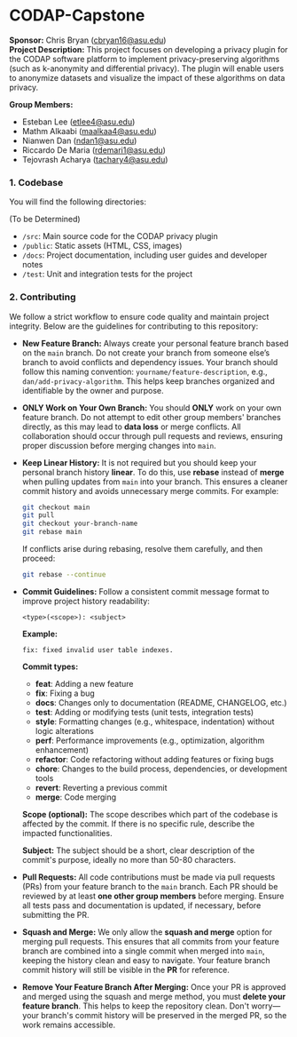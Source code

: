 # CODAP-Capstone

**Sponsor:** Chris Bryan (cbryan16@asu.edu) <br>
**Project Description:**
This project focuses on developing a privacy plugin for the CODAP software platform to implement privacy-preserving algorithms (such as k-anonymity and differential privacy). The plugin will enable users to anonymize datasets and visualize the impact of these algorithms on data privacy.

**Group Members:**

- Esteban Lee (etlee4@asu.edu)
- Mathm Alkaabi (maalkaa4@asu.edu)
- Nianwen Dan (ndan1@asu.edu)
- Riccardo De Maria (rdemari1@asu.edu)
- Tejovrash Acharya (tachary4@asu.edu)

### 1. Codebase

You will find the following directories:

(To be Determined)

- `/src`: Main source code for the CODAP privacy plugin
- `/public`: Static assets (HTML, CSS, images)
- `/docs`: Project documentation, including user guides and developer notes
- `/test`: Unit and integration tests for the project

### 2. **Contributing**

We follow a strict workflow to ensure code quality and maintain project integrity. Below are the guidelines for contributing to this repository:

- **New Feature Branch:** 
  Always create your personal feature branch based on the `main` branch. Do not create your branch from someone else’s branch to avoid conflicts and dependency issues. Your branch should follow this naming convention: 
  `yourname/feature-description`, e.g., `dan/add-privacy-algorithm`. This helps keep branches organized and identifiable by the owner and purpose.
  
- **ONLY Work on Your Own Branch:** 
  You should **ONLY** work on your own feature branch. Do not attempt to edit other group members' branches directly, as this may lead to **data loss** or merge conflicts. All collaboration should occur through pull requests and reviews, ensuring proper discussion before merging changes into `main`.

- **Keep Linear History:** 
  It is not required but you should keep your personal branch history **linear**. To do this, use **rebase** instead of **merge** when pulling updates from `main` into your branch. This ensures a cleaner commit history and avoids unnecessary merge commits. For example:
  
  ```bash
  git checkout main
  git pull
  git checkout your-branch-name
  git rebase main
  ```
  
  If conflicts arise during rebasing, resolve them carefully, and then proceed:
  ```bash
  git rebase --continue
  ```
  
- **Commit Guidelines:** 
  Follow a consistent commit message format to improve project history readability:

  ```
  <type>(<scope>): <subject>
  ```

  **Example:**
  ```
  fix: fixed invalid user table indexes.
  ```

  **Commit types:**
  - **feat**: Adding a new feature
  - **fix**: Fixing a bug
  - **docs**: Changes only to documentation (README, CHANGELOG, etc.)
  - **test**: Adding or modifying tests (unit tests, integration tests)
  - **style**: Formatting changes (e.g., whitespace, indentation) without logic alterations
  - **perf**: Performance improvements (e.g., optimization, algorithm enhancement)
  - **refactor**: Code refactoring without adding features or fixing bugs
  - **chore**: Changes to the build process, dependencies, or development tools
  - **revert**: Reverting a previous commit
  - **merge**: Code merging

  **Scope (optional):** 
  The scope describes which part of the codebase is affected by the commit. If there is no specific rule, describe the impacted functionalities.

  **Subject:** 
  The subject should be a short, clear description of the commit's purpose, ideally no more than 50-80 characters.

- **Pull Requests:** 
  All code contributions must be made via pull requests (PRs) from your feature branch to the `main` branch. Each PR should be reviewed by at least **one other group members** before merging. Ensure all tests pass and documentation is updated, if necessary, before submitting the PR.

- **Squash and Merge:** 
  We only allow the **squash and merge** option for merging pull requests. This ensures that all commits from your feature branch are combined into a single commit when merged into `main`, keeping the history clean and easy to navigate. Your feature branch commit history will still be visible in the **PR** for reference.

- **Remove Your Feature Branch After Merging:** 
  Once your PR is approved and merged using the squash and merge method, you must **delete your feature branch**. This helps to keep the repository clean. Don't worry—your branch's commit history will be preserved in the merged PR, so the work remains accessible.
